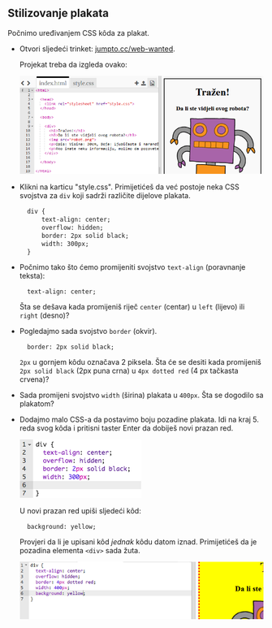 ## Stilizovanje plakata

Počnimo uređivanjem CSS kôda za plakat.

+ Otvori sljedeći trinket: <a target="_blank" href="http://jumpto.cc/web-wanted">jumpto.cc/web-wanted</a>.
    
    Projekat treba da izgleda ovako:
    
    ![screenshot](images/wanted-starter.png)

+ Klikni na karticu "style.css". Primijetićeš da već postoje neka CSS svojstva za `div` koji sadrži različite dijelove plakata.
    
        div {
            text-align: center;
            overflow: hidden;
            border: 2px solid black;
            width: 300px;
        }   
        

+ Počnimo tako što ćemo promijeniti svojstvo `text-align` (poravnanje teksta):
    
        text-align: center;
        
    
    Šta se dešava kada promijeniš riječ `center` (centar) u `left` (lijevo) ili `right` (desno)?

+ Pogledajmo sada svojstvo `border` (okvir).
    
        border: 2px solid black;
        
    
    `2px` u gornjem kôdu označava 2 piksela. Šta će se desiti kada promijeniš `2px solid black` (2px puna crna) u `4px dotted red` (4 px tačkasta crvena)?

+ Sada promijeni svojstvo `width` (širina) plakata u `400px`. Šta se dogodilo sa plakatom?

+ Dodajmo malo CSS-a da postavimo boju pozadine plakata. Idi na kraj 5. reda svog kôda i pritisni taster Enter da dobiješ novi prazan red.
    
    ![screenshot](images/wanted-newline.png)
    
    U novi prazan red upiši sljedeći kôd:
    
        background: yellow;
        
    
    Provjeri da li je upisani kôd *jednak* kôdu datom iznad. Primijetićeš da je pozadina elementa `<div>` sada žuta.
    
    ![screenshot](images/wanted-background.png)